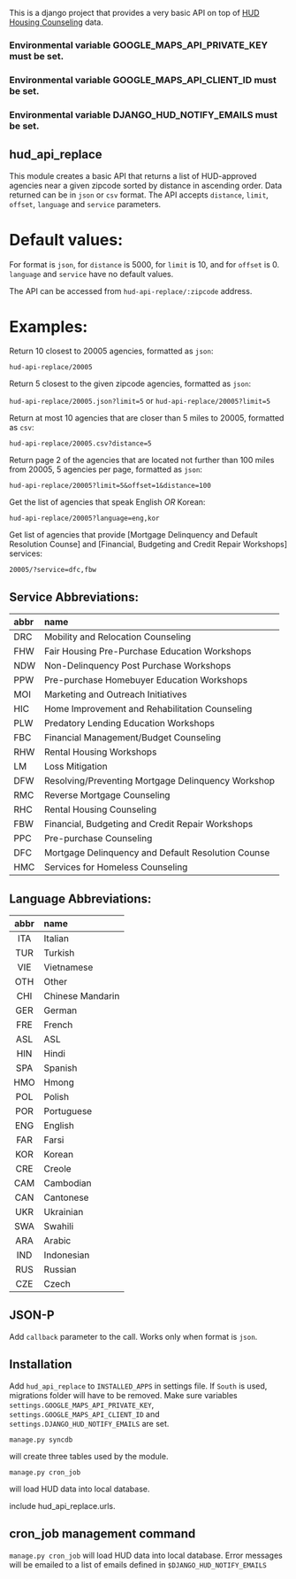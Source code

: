 This is a django project that provides a very basic API on top of [HUD Housing Counseling](http://portal.hud.gov/hudportal/HUD?src=/program_offices/housing/sfh/hcc)
 data.

### Environmental variable GOOGLE_MAPS_API_PRIVATE_KEY must be set.

### Environmental variable GOOGLE_MAPS_API_CLIENT_ID must be set.

### Environmental variable DJANGO_HUD_NOTIFY_EMAILS must be set.

## hud_api_replace

This module creates a basic API that returns a list of HUD-approved agencies near a given zipcode sorted by
distance in ascending order. Data returned can be in `json` or `csv` format. The API accepts `distance`, `limit`,
`offset`, `language` and `service` parameters.

# Default values:

For format is `json`, for `distance` is 5000, for `limit` is 10, and for `offset` is 0. `language` and `service`
have no default values.

The API can be accessed from `hud-api-replace/:zipcode` address.

# Examples:

Return 10 closest to 20005 agencies, formatted as `json`:

`hud-api-replace/20005`

Return 5 closest to the given zipcode agencies, formatted as `json`:

`hud-api-replace/20005.json?limit=5` or `hud-api-replace/20005?limit=5`

Return at most 10 agencies that are closer than 5 miles to 20005, formatted as `csv`:

`hud-api-replace/20005.csv?distance=5`

Return page 2 of the agencies that are located not further than 100 miles from 20005, 5 agencies per page,
formatted as `json`:

`hud-api-replace/20005?limit=5&offset=1&distance=100`

Get the list of agencies that speak English *OR* Korean:

`hud-api-replace/20005?language=eng,kor`

Get list of agencies that provide [Mortgage Delinquency and Default Resolution Counse] and [Financial, Budgeting
and Credit Repair Workshops] services:

`20005/?service=dfc,fbw`

## Service Abbreviations:

| abbr | name                                               |
|:---- |:-------------------------------------------------- |
| DRC  | Mobility and Relocation Counseling                 |
| FHW  | Fair Housing Pre-Purchase Education Workshops      |
| NDW  | Non-Delinquency Post Purchase Workshops            |
| PPW  | Pre-purchase Homebuyer Education Workshops         |
| MOI  | Marketing and Outreach Initiatives                 |
| HIC  | Home Improvement and Rehabilitation Counseling     |
| PLW  | Predatory Lending Education Workshops              |
| FBC  | Financial Management/Budget Counseling             |
| RHW  | Rental Housing Workshops                           |
| LM   | Loss Mitigation                                    |
| DFW  | Resolving/Preventing Mortgage Delinquency Workshop |
| RMC  | Reverse Mortgage Counseling                        |
| RHC  | Rental Housing Counseling                          |
| FBW  | Financial, Budgeting and Credit Repair Workshops   |
| PPC  | Pre-purchase Counseling                            |
| DFC  | Mortgage Delinquency and Default Resolution Counse |
| HMC  | Services for Homeless Counseling                   |

## Language Abbreviations:

| abbr | name             |
|:----:|:---------------- |
| ITA  | Italian          |
| TUR  | Turkish          |
| VIE  | Vietnamese       |
| OTH  | Other            |
| CHI  | Chinese Mandarin |
| GER  | German           |
| FRE  | French           |
| ASL  | ASL              |
| HIN  | Hindi            |
| SPA  | Spanish          |
| HMO  | Hmong            |
| POL  | Polish           |
| POR  | Portuguese       |
| ENG  | English          |
| FAR  | Farsi            |
| KOR  | Korean           |
| CRE  | Creole           |
| CAM  | Cambodian        |
| CAN  | Cantonese        |
| UKR  | Ukrainian        |
| SWA  | Swahili          |
| ARA  | Arabic           |
| IND  | Indonesian       |
| RUS  | Russian          |
| CZE  | Czech            |

## JSON-P

Add `callback` parameter to the call. Works only when format is `json`.

## Installation

Add `hud_api_replace` to `INSTALLED_APPS` in settings file. If `South` is used, migrations folder will have to be
removed. Make sure variables `settings.GOOGLE_MAPS_API_PRIVATE_KEY`, `settings.GOOGLE_MAPS_API_CLIENT_ID` and
`settings.DJANGO_HUD_NOTIFY_EMAILS` are set.

`manage.py syncdb`

will create three tables used by the module.

`manage.py cron_job`

will load HUD data into local database.

include hud_api_replace.urls.

## cron_job management command

`manage.py cron_job` will load HUD data into local database. Error messages will be emailed to a list of emails
defined in `$DJANGO_HUD_NOTIFY_EMAILS`
